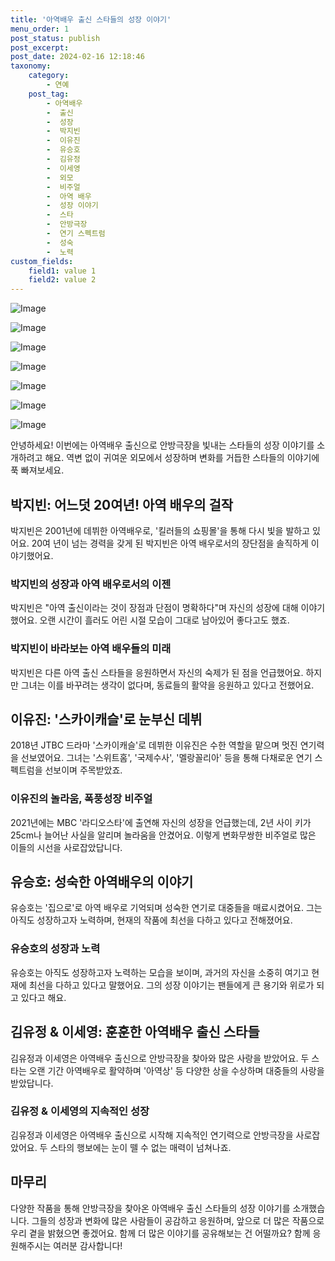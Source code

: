 ```yaml
---
title: '아역배우 출신 스타들의 성장 이야기'
menu_order: 1
post_status: publish
post_excerpt: 
post_date: 2024-02-16 12:18:46
taxonomy:
    category:
        - 연예
    post_tag:
        - 아역배우
        -  출신
        -  성장
        -  박지빈
        -  이유진
        -  유승호
        -  김유정
        -  이세영
        -  외모
        -  비주얼
        -  아역 배우
        -  성장 이야기
        -  스타
        -  안방극장
        -  연기 스펙트럼
        -  성숙
        -  노력
custom_fields:
    field1: value 1
    field2: value 2
---
```


![Image](https://mimgnews.pstatic.net/image/311/2024/02/15/0001692121_001_20240215222101303.jpg?type=w540)

![Image](https://ssl.pstatic.net/mimgnews/image/311/2024/02/15/0001692121_002_20240215222101364.jpg?type=w540)

![Image](https://mimgnews.pstatic.net/image/311/2024/02/15/0001692121_003_20240215222101420.jpg?type=w540)

![Image](https://ssl.pstatic.net/mimgnews/image/311/2024/02/15/0001692121_004_20240215222101464.jpg?type=w540)

![Image](https://mimgnews.pstatic.net/image/311/2024/02/15/0001692121_005_20240215222101521.jpg?type=w540)

![Image](https://ssl.pstatic.net/mimgnews/image/311/2024/02/15/0001692121_006_20240215222101589.jpg?type=w540)

![Image](https://mimgnews.pstatic.net/image/311/2024/02/15/0001692121_007_20240215222101654.jpg?type=w540)

안녕하세요! 이번에는 아역배우 출신으로 안방극장을 빛내는 스타들의 성장 이야기를 소개하려고 해요. 역변 없이 귀여운 외모에서 성장하며 변화를 거듭한 스타들의 이야기에 푹 빠져보세요.
## 박지빈: 어느덧 20여년! 아역 배우의 걸작
박지빈은 2001년에 데뷔한 아역배우로, '킬러들의 쇼핑몰'을 통해 다시 빛을 발하고 있어요. 20여 년이 넘는 경력을 갖게 된 박지빈은 아역 배우로서의 장단점을 솔직하게 이야기했어요.
### 박지빈의 성장과 아역 배우로서의 이젠
박지빈은 "아역 출신이라는 것이 장점과 단점이 명확하다"며 자신의 성장에 대해 이야기했어요. 오랜 시간이 흘러도 어린 시절 모습이 그대로 남아있어 좋다고도 했죠.
### 박지빈이 바라보는 아역 배우들의 미래
박지빈은 다른 아역 출신 스타들을 응원하면서 자신의 숙제가 된 점을 언급했어요. 하지만 그녀는 이를 바꾸려는 생각이 없다며, 동료들의 활약을 응원하고 있다고 전했어요.
## 이유진: '스카이캐슬'로 눈부신 데뷔
2018년 JTBC 드라마 '스카이캐슬'로 데뷔한 이유진은 수한 역할을 맡으며 멋진 연기력을 선보였어요. 그녀는 '스위트홈', '국제수사', '멜랑꼴리아' 등을 통해 다채로운 연기 스펙트럼을 선보이며 주목받았죠.
### 이유진의 놀라움, 폭풍성장 비주얼
2021년에는 MBC '라디오스타'에 출연해 자신의 성장을 언급했는데, 2년 사이 키가 25cm나 늘어난 사실을 알리며 놀라움을 안겼어요. 이렇게 변화무쌍한 비주얼로 많은 이들의 시선을 사로잡았답니다.
## 유승호: 성숙한 아역배우의 이야기
유승호는 '집으로'로 아역 배우로 기억되며 성숙한 연기로 대중들을 매료시켰어요. 그는 아직도 성장하고자 노력하며, 현재의 작품에 최선을 다하고 있다고 전해졌어요.
### 유승호의 성장과 노력
유승호는 아직도 성장하고자 노력하는 모습을 보이며, 과거의 자신을 소중히 여기고 현재에 최선을 다하고 있다고 말했어요. 그의 성장 이야기는 팬들에게 큰 용기와 위로가 되고 있다고 해요.
## 김유정 & 이세영: 훈훈한 아역배우 출신 스타들
김유정과 이세영은 아역배우 출신으로 안방극장을 찾아와 많은 사랑을 받았어요. 두 스타는 오랜 기간 아역배우로 활약하며 '아역상' 등 다양한 상을 수상하며 대중들의 사랑을 받았답니다.
### 김유정 & 이세영의 지속적인 성장
김유정과 이세영은 아역배우 출신으로 시작해 지속적인 연기력으로 안방극장을 사로잡았어요. 두 스타의 행보에는 눈이 뗄 수 없는 매력이 넘쳐나죠.
## 마무리
다양한 작품을 통해 안방극장을 찾아온 아역배우 출신 스타들의 성장 이야기를 소개했습니다. 그들의 성장과 변화에 많은 사람들이 공감하고 응원하며, 앞으로 더 많은 작품으로 우리 곁을 밝혔으면 좋겠어요. 함께 더 많은 이야기를 공유해보는 건 어떨까요? 함께 응원해주시는 여러분 감사합니다!
